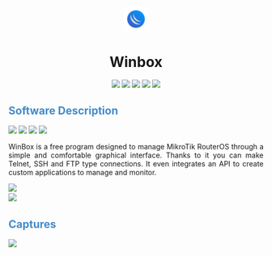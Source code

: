<P align="center">
  <IMG src="ressources/images/WinBox.png" style="width:10%;">
</P>
<H1 align="center">Winbox</H1>
<P align="center">
  <IMG src="https://img.shields.io/badge/PlayOnLinux%20Version:%20-4.3.4%20-yellow">
  <IMG src="https://img.shields.io/badge/Wine%20Version:%20-9.0%20-red?logo=Windows">
  <IMG src="https://img.shields.io/badge/Wine%20OS:%20-Windows%2010%20-0078D4?logo=Windows">
  <IMG src="https://img.shields.io/badge/Arquitecture:%20-x86%20-black">
  <IMG src="https://img.shields.io/badge/OS%20Test:%20-Linux%20Mint%2021.3%20x64%20-green?logo=Linux&logoColor=white">
</P>
<H2 style="color:#428BCA;">Software Description</H2>
<P>
  <IMG src="https://img.shields.io/badge/Software%20Version:%20-3.40%20-green">
  <IMG src="https://img.shields.io/badge/Licence:%20-Free%20%E2%80%A2%20Proprietary-green">
  <IMG src="https://img.shields.io/badge/Category:%20-Network%20-blue">
  <IMG src="https://img.shields.io/badge/Company:%20-%20Mikrotik%20-blue">
</P>
<P align="justify">
  <A>WinBox is a free program designed to
manage MikroTik RouterOS through a simple and comfortable graphical interface. Thanks to it you can make Telnet, SSH and FTP type connections. It even integrates an API to create custom applications to manage and monitor.</A>
</P>
<A href="https://mikrotik.com">
    <IMG src="https://img.shields.io/badge/OFICIAL%20WEB%20SITE-0099cc?style=for-the-badge">
</A><BR>
<A href="https://mikrotik.com/download">
    <IMG src="https://img.shields.io/badge/Link%20to%20download%20the%20software-ffdd00?style=for-the-badge">
</A>
<H2 style="color:#428BCA;">Captures</H2>
<IMG src="ressources/captures">

